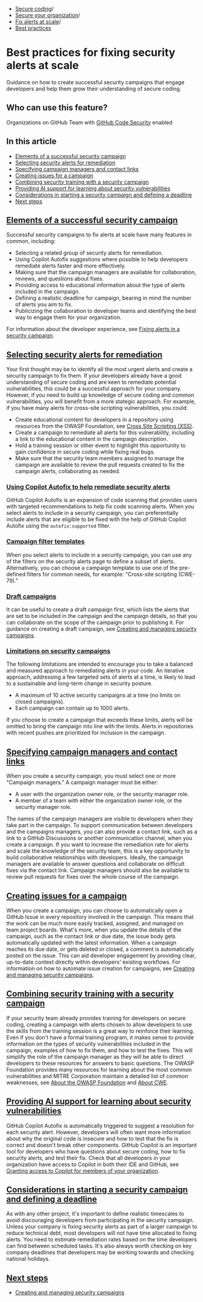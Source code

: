   * [Secure coding](https://docs.github.com/en/code-security "Secure coding")/
  * [Secure your organization](https://docs.github.com/en/code-security/securing-your-organization "Secure your organization")/
  * [Fix alerts at scale](https://docs.github.com/en/code-security/securing-your-organization/fixing-security-alerts-at-scale "Fix alerts at scale")/
  * [Best practices](https://docs.github.com/en/code-security/securing-your-organization/fixing-security-alerts-at-scale/best-practice-fix-alerts-at-scale "Best practices")


# Best practices for fixing security alerts at scale
Guidance on how to create successful security campaigns that engage developers and help them grow their understanding of secure coding.
## Who can use this feature?
Organizations on GitHub Team with [GitHub Code Security](https://docs.github.com/en/get-started/learning-about-github/about-github-advanced-security) enabled
## In this article
  * [Elements of a successful security campaign](https://docs.github.com/en/code-security/securing-your-organization/fixing-security-alerts-at-scale/best-practice-fix-alerts-at-scale#elements-of-a-successful-security-campaign)
  * [Selecting security alerts for remediation](https://docs.github.com/en/code-security/securing-your-organization/fixing-security-alerts-at-scale/best-practice-fix-alerts-at-scale#selecting-security-alerts-for-remediation)
  * [Specifying campaign managers and contact links](https://docs.github.com/en/code-security/securing-your-organization/fixing-security-alerts-at-scale/best-practice-fix-alerts-at-scale#specifying-campaign-managers-and-contact-links)
  * [Creating issues for a campaign](https://docs.github.com/en/code-security/securing-your-organization/fixing-security-alerts-at-scale/best-practice-fix-alerts-at-scale#creating-issues-for-a-campaign)
  * [Combining security training with a security campaign](https://docs.github.com/en/code-security/securing-your-organization/fixing-security-alerts-at-scale/best-practice-fix-alerts-at-scale#combining-security-training-with-a-security-campaign)
  * [Providing AI support for learning about security vulnerabilities](https://docs.github.com/en/code-security/securing-your-organization/fixing-security-alerts-at-scale/best-practice-fix-alerts-at-scale#providing-ai-support-for-learning-about-security-vulnerabilities)
  * [Considerations in starting a security campaign and defining a deadline](https://docs.github.com/en/code-security/securing-your-organization/fixing-security-alerts-at-scale/best-practice-fix-alerts-at-scale#considerations-in-starting-a-security-campaign-and-defining-a-deadline)
  * [Next steps](https://docs.github.com/en/code-security/securing-your-organization/fixing-security-alerts-at-scale/best-practice-fix-alerts-at-scale#next-steps)


## [Elements of a successful security campaign](https://docs.github.com/en/code-security/securing-your-organization/fixing-security-alerts-at-scale/best-practice-fix-alerts-at-scale#elements-of-a-successful-security-campaign)
Successful security campaigns to fix alerts at scale have many features in common, including:
  * Selecting a related group of security alerts for remediation.
  * Using Copilot Autofix suggestions where possible to help developers remediate alerts faster and more effectively.
  * Making sure that the campaign managers are available for collaboration, reviews, and questions about fixes.
  * Providing access to educational information about the type of alerts included in the campaign.
  * Defining a realistic deadline for campaign, bearing in mind the number of alerts you aim to fix.
  * Publicizing the collaboration to developer teams and identifying the best way to engage them for your organization.


For information about the developer experience, see [Fixing alerts in a security campaign](https://docs.github.com/en/code-security/code-scanning/managing-code-scanning-alerts/fixing-alerts-in-security-campaign).
## [Selecting security alerts for remediation](https://docs.github.com/en/code-security/securing-your-organization/fixing-security-alerts-at-scale/best-practice-fix-alerts-at-scale#selecting-security-alerts-for-remediation)
Your first thought may be to identify all the most urgent alerts and create a security campaign to fix them. If your developers already have a good understanding of secure coding and are keen to remediate potential vulnerabilities, this could be a successful approach for your company. However, if you need to build up knowledge of secure coding and common vulnerabilities, you will benefit from a more stategic approach.
For example, if you have many alerts for cross-site scripting vulnerabilities, you could:
  * Create educational content for developers in a repository using resources from the OWASP Foundation, see [Cross Site Scripting (XSS)](https://owasp.org/www-community/attacks/xss/).
  * Create a campaign to remediate all alerts for this vulnerability, including a link to the educational content in the campaign description.
  * Hold a training session or other event to highlight this opportunity to gain confidence in secure coding while fixing real bugs.
  * Make sure that the security team members assigned to manage the campaign are available to review the pull requests created to fix the campaign alerts, collaborating as needed.


### [Using Copilot Autofix to help remediate security alerts](https://docs.github.com/en/code-security/securing-your-organization/fixing-security-alerts-at-scale/best-practice-fix-alerts-at-scale#using-copilot-autofix-to-help-remediate-security-alerts)
GitHub Copilot Autofix is an expansion of code scanning that provides users with targeted recommendations to help fix code scanning alerts. When you select alerts to include in a security campaign, you can preferentially include alerts that are eligible to be fixed with the help of GitHub Copilot Autofix using the `autofix:supported` filter.
### [Campaign filter templates](https://docs.github.com/en/code-security/securing-your-organization/fixing-security-alerts-at-scale/best-practice-fix-alerts-at-scale#campaign-filter-templates)
When you select alerts to include in a security campaign, you can use any of the filters on the security alerts page to define a subset of alerts. Alternatively, you can choose a campaign template to use one of the pre-defined filters for common needs, for example: "Cross-site scripting (CWE-79)."
### [Draft campaigns](https://docs.github.com/en/code-security/securing-your-organization/fixing-security-alerts-at-scale/best-practice-fix-alerts-at-scale#draft-campaigns)
It can be useful to create a draft campaign first, which lists the alerts that are set to be included in the campaign and the campaign details, so that you can collaborate on the scope of the campaign prior to publishing it. For guidance on creating a draft campaign, see [Creating and managing security campaigns](https://docs.github.com/en/code-security/securing-your-organization/fixing-security-alerts-at-scale/creating-managing-security-campaigns#create-a-campaign).
### [Limitations on security campaigns](https://docs.github.com/en/code-security/securing-your-organization/fixing-security-alerts-at-scale/best-practice-fix-alerts-at-scale#limitations-on-security-campaigns)
The following limitations are intended to encourage you to take a balanced and measured approach to remediating alerts in your code. An iterative approach, addressing a few targeted sets of alerts at a time, is likely to lead to a sustainable and long-term change in security posture.
  * A maximum of 10 active security campaigns at a time (no limits on closed campaigns).
  * Each campaign can contain up to 1000 alerts.


If you choose to create a campaign that exceeds these limits, alerts will be omitted to bring the campaign into line with the limits. Alerts in repositories with recent pushes are prioritized for inclusion in the campaign.
## [Specifying campaign managers and contact links](https://docs.github.com/en/code-security/securing-your-organization/fixing-security-alerts-at-scale/best-practice-fix-alerts-at-scale#specifying-campaign-managers-and-contact-links)
When you create a security campaign, you must select one or more "Campaign managers." A campaign manager must be either:
  * A user with the organization owner role, or the security manager role.
  * A member of a team with either the organization owner role, or the security manager role.


The names of the campaign managers are visible to developers when they take part in the campaign. To support communication between developers and the campaigns managers, you can also provide a contact link, such as a link to a GitHub Discussions or another communication channel, when you create a campaign.
If you want to increase the remediation rate for alerts and scale the knowledge of the security team, this is a key opportunity to build collaborative relationships with developers. Ideally, the campaign managers are available to answer questions and collaborate on difficult fixes via the contact link. Campaign managers should also be available to review pull requests for fixes over the whole course of the campaign.
## [Creating issues for a campaign](https://docs.github.com/en/code-security/securing-your-organization/fixing-security-alerts-at-scale/best-practice-fix-alerts-at-scale#creating-issues-for-a-campaign)
When you create a campaign, you can choose to automatically open a GitHub Issue in every repository involved in the campaign. This means that the work can be much more easily tracked, assigned, and managed on team project boards. What's more, when you update the details of the campaign, such as the contact link or due date, the issue body gets automatically updated with the latest information. When a campaign reaches its due date, or gets deleted or closed, a comment is automatically posted on the issue.
This can aid developer engagement by providing clear, up-to-date context directly within developers' existing workflows. For information on how to automate issue creation for campaigns, see [Creating and managing security campaigns](https://docs.github.com/en/code-security/securing-your-organization/fixing-security-alerts-at-scale/creating-managing-security-campaigns#create-a-campaign).
## [Combining security training with a security campaign](https://docs.github.com/en/code-security/securing-your-organization/fixing-security-alerts-at-scale/best-practice-fix-alerts-at-scale#combining-security-training-with-a-security-campaign)
If your security team already provides training for developers on secure coding, creating a campaign with alerts chosen to allow developers to use the skills from the training session is a great way to reinforce their learning. Even if you don't have a formal training program, it makes sense to provide information on the types of security vulnerabilities included in the campaign, examples of how to fix them, and how to test the fixes. This will simplify the role of the campaign manager as they will be able to direct developers to these resources for answers to basic questions.
The OWASP Foundation provides many resources for learning about the most common vulnerabilities and MITRE Corporation maintain a detailed list of common weaknesses, see [About the OWASP Foundation](https://owasp.org/about/) and [About CWE](https://cwe.mitre.org/about/index.html).
## [Providing AI support for learning about security vulnerabilities](https://docs.github.com/en/code-security/securing-your-organization/fixing-security-alerts-at-scale/best-practice-fix-alerts-at-scale#providing-ai-support-for-learning-about-security-vulnerabilities)
GitHub Copilot Autofix is automatically triggered to suggest a resolution for each security alert. However, developers will often want more information about why the original code is insecure and how to test that the fix is correct and doesn't break other components.
GitHub Copilot is an important tool for developers who have questions about secure coding, how to fix security alerts, and test their fix. Check that all developers in your organization have access to Copilot in both their IDE and GitHub, see [Granting access to Copilot for members of your organization](https://docs.github.com/en/copilot/managing-copilot/managing-github-copilot-in-your-organization/managing-access-to-github-copilot-in-your-organization/granting-access-to-copilot-for-members-of-your-organization).
## [Considerations in starting a security campaign and defining a deadline](https://docs.github.com/en/code-security/securing-your-organization/fixing-security-alerts-at-scale/best-practice-fix-alerts-at-scale#considerations-in-starting-a-security-campaign-and-defining-a-deadline)
As with any other project, it's important to define realistic timescales to avoid discouraging developers from participating in the security campaign. Unless your company is fixing security alerts as part of a larger campaign to reduce technical debt, most developers will not have time allocated to fixing alerts. You need to estimate remediation rates based on the time developers can find between scheduled tasks. It's also always worth checking on key company deadlines that developers may be working towards and checking national holidays.
## [Next steps](https://docs.github.com/en/code-security/securing-your-organization/fixing-security-alerts-at-scale/best-practice-fix-alerts-at-scale#next-steps)
  * [Creating and managing security campaigns](https://docs.github.com/en/code-security/securing-your-organization/fixing-security-alerts-at-scale/creating-managing-security-campaigns)


